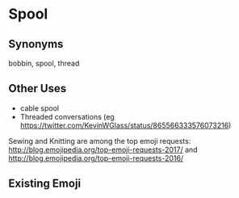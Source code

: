 # Spool

## Synonyms
bobbin, spool, thread

## Other Uses

+ cable spool
+ Threaded conversations (eg https://twitter.com/KevinWGlass/status/865566333576073216)


Sewing and Knitting are among the top emoji requests:
http://blog.emojipedia.org/top-emoji-requests-2017/ and http://blog.emojipedia.org/top-emoji-requests-2016/

## Existing Emoji

